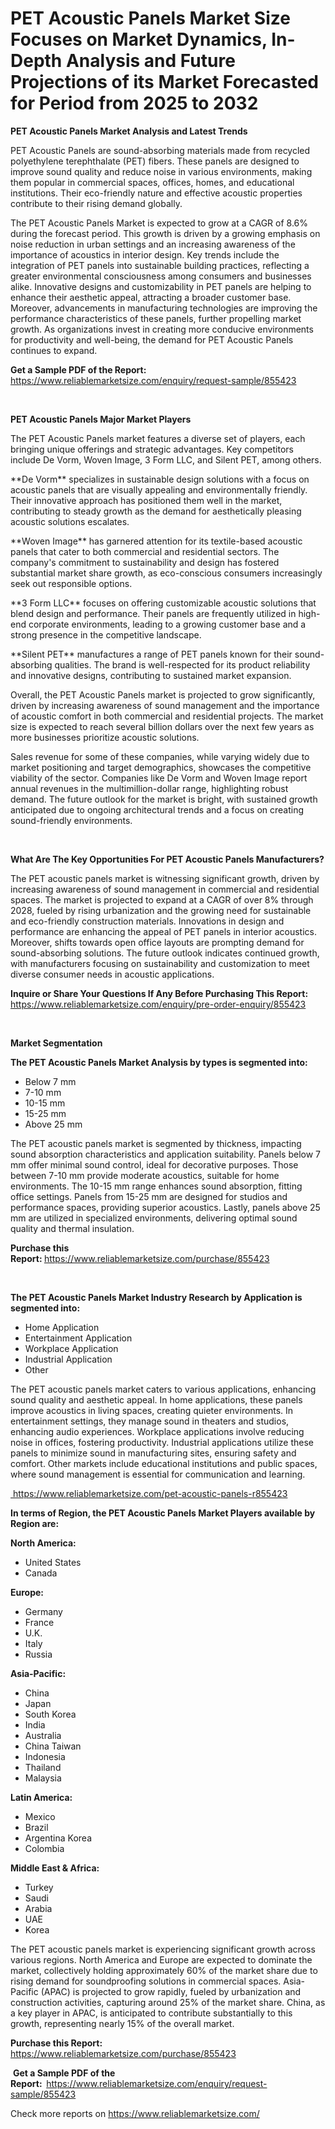 <p><h1>PET Acoustic Panels Market Size Focuses on Market Dynamics, In-Depth Analysis and Future Projections of its Market Forecasted for Period from 2025 to 2032</h1></p><p><strong>PET Acoustic Panels Market Analysis and Latest Trends</strong></p>
<p><p>PET Acoustic Panels are sound-absorbing materials made from recycled polyethylene terephthalate (PET) fibers. These panels are designed to improve sound quality and reduce noise in various environments, making them popular in commercial spaces, offices, homes, and educational institutions. Their eco-friendly nature and effective acoustic properties contribute to their rising demand globally.</p><p>The PET Acoustic Panels Market is expected to grow at a CAGR of 8.6% during the forecast period. This growth is driven by a growing emphasis on noise reduction in urban settings and an increasing awareness of the importance of acoustics in interior design. Key trends include the integration of PET panels into sustainable building practices, reflecting a greater environmental consciousness among consumers and businesses alike. Innovative designs and customizability in PET panels are helping to enhance their aesthetic appeal, attracting a broader customer base. Moreover, advancements in manufacturing technologies are improving the performance characteristics of these panels, further propelling market growth. As organizations invest in creating more conducive environments for productivity and well-being, the demand for PET Acoustic Panels continues to expand.</p></p>
<p><strong>Get a Sample PDF of the Report:&nbsp;</strong> <a href="https://www.reliablemarketsize.com/enquiry/request-sample/855423?utm_campaign=2482&utm_medium=2&utm_source=Github&utm_content=ia&utm_term=05042025&utm_id=pet-acoustic-panels">https://www.reliablemarketsize.com/enquiry/request-sample/855423</a></p>
<p>&nbsp;</p>
<p><strong>PET Acoustic Panels Major Market Players</strong></p>
<p><p>The PET Acoustic Panels market features a diverse set of players, each bringing unique offerings and strategic advantages. Key competitors include De Vorm, Woven Image, 3 Form LLC, and Silent PET, among others.</p><p>**De Vorm** specializes in sustainable design solutions with a focus on acoustic panels that are visually appealing and environmentally friendly. Their innovative approach has positioned them well in the market, contributing to steady growth as the demand for aesthetically pleasing acoustic solutions escalates.</p><p>**Woven Image** has garnered attention for its textile-based acoustic panels that cater to both commercial and residential sectors. The company's commitment to sustainability and design has fostered substantial market share growth, as eco-conscious consumers increasingly seek out responsible options.</p><p>**3 Form LLC** focuses on offering customizable acoustic solutions that blend design and performance. Their panels are frequently utilized in high-end corporate environments, leading to a growing customer base and a strong presence in the competitive landscape.</p><p>**Silent PET** manufactures a range of PET panels known for their sound-absorbing qualities. The brand is well-respected for its product reliability and innovative designs, contributing to sustained market expansion.</p><p>Overall, the PET Acoustic Panels market is projected to grow significantly, driven by increasing awareness of sound management and the importance of acoustic comfort in both commercial and residential projects. The market size is expected to reach several billion dollars over the next few years as more businesses prioritize acoustic solutions.</p><p>Sales revenue for some of these companies, while varying widely due to market positioning and target demographics, showcases the competitive viability of the sector. Companies like De Vorm and Woven Image report annual revenues in the multimillion-dollar range, highlighting robust demand. The future outlook for the market is bright, with sustained growth anticipated due to ongoing architectural trends and a focus on creating sound-friendly environments.</p></p>
<p>&nbsp;</p>
<p><strong>What Are The Key Opportunities For PET Acoustic Panels Manufacturers?</strong></p>
<p><p>The PET acoustic panels market is witnessing significant growth, driven by increasing awareness of sound management in commercial and residential spaces. The market is projected to expand at a CAGR of over 8% through 2028, fueled by rising urbanization and the growing need for sustainable and eco-friendly construction materials. Innovations in design and performance are enhancing the appeal of PET panels in interior acoustics. Moreover, shifts towards open office layouts are prompting demand for sound-absorbing solutions. The future outlook indicates continued growth, with manufacturers focusing on sustainability and customization to meet diverse consumer needs in acoustic applications.</p></p>
<p><strong>Inquire or Share Your Questions If Any Before Purchasing This Report:</strong> <a href="https://www.reliablemarketsize.com/enquiry/pre-order-enquiry/855423?utm_campaign=2482&utm_medium=2&utm_source=Github&utm_content=ia&utm_term=05042025&utm_id=pet-acoustic-panels">https://www.reliablemarketsize.com/enquiry/pre-order-enquiry/855423</a></p>
<p>&nbsp;</p>
<p><strong>Market Segmentation</strong></p>
<p><strong>The PET Acoustic Panels Market Analysis by types is segmented into:</strong></p>
<p><ul><li>Below 7 mm</li><li>7-10 mm</li><li>10-15 mm</li><li>15-25 mm</li><li>Above 25 mm</li></ul></p>
<p><p>The PET acoustic panels market is segmented by thickness, impacting sound absorption characteristics and application suitability. Panels below 7 mm offer minimal sound control, ideal for decorative purposes. Those between 7-10 mm provide moderate acoustics, suitable for home environments. The 10-15 mm range enhances sound absorption, fitting office settings. Panels from 15-25 mm are designed for studios and performance spaces, providing superior acoustics. Lastly, panels above 25 mm are utilized in specialized environments, delivering optimal sound quality and thermal insulation.</p></p>
<p><strong>Purchase this Report:&nbsp;</strong><a href="https://www.reliablemarketsize.com/purchase/855423?utm_campaign=2482&utm_medium=2&utm_source=Github&utm_content=ia&utm_term=05042025&utm_id=pet-acoustic-panels">https://www.reliablemarketsize.com/purchase/855423</a></p>
<p>&nbsp;</p>
<p><strong>The PET Acoustic Panels Market Industry Research by Application is segmented into:</strong></p>
<p><ul><li>Home Application</li><li>Entertainment Application</li><li>Workplace Application</li><li>Industrial Application</li><li>Other</li></ul></p>
<p><p>The PET acoustic panels market caters to various applications, enhancing sound quality and aesthetic appeal. In home applications, these panels improve acoustics in living spaces, creating quieter environments. In entertainment settings, they manage sound in theaters and studios, enhancing audio experiences. Workplace applications involve reducing noise in offices, fostering productivity. Industrial applications utilize these panels to minimize sound in manufacturing sites, ensuring safety and comfort. Other markets include educational institutions and public spaces, where sound management is essential for communication and learning.</p></p>
<p><a href="https://www.reliablemarketsize.com/pet-acoustic-panels-r855423?utm_campaign=2482&utm_medium=2&utm_source=Github&utm_content=ia&utm_term=05042025&utm_id=pet-acoustic-panels">&nbsp;https://www.reliablemarketsize.com/pet-acoustic-panels-r855423</a></p>
<p><strong>In terms of Region, the PET Acoustic Panels Market Players available by Region are:</strong></p>
<p>
    <p> <strong> North America: </strong>
        <ul>
            <li>United States</li>
            <li>Canada</li>
        </ul>
        </p> 
    <p> <strong> Europe: </strong>
        <ul>
            <li>Germany</li>
            <li>France</li>
            <li>U.K.</li>
            <li>Italy</li>
            <li>Russia</li>
        </ul>
        </p> 
    <p> <strong> Asia-Pacific: </strong>
        <ul>
            <li>China</li>
            <li>Japan</li>
            <li>South Korea</li>
            <li>India</li>
            <li>Australia</li>
            <li>China Taiwan</li>
            <li>Indonesia</li>
            <li>Thailand</li>
            <li>Malaysia</li>
        </ul>
        </p> 
    <p> <strong> Latin America: </strong>
        <ul>
            <li>Mexico</li>
            <li>Brazil</li>
            <li>Argentina Korea</li>
            <li>Colombia</li>
        </ul>
        </p> 
    <p> <strong> Middle East & Africa: </strong>
        <ul>
            <li>Turkey</li>
            <li>Saudi</li>
            <li>Arabia</li>
            <li>UAE</li>
            <li>Korea</li>
        </ul>
    </p>
    </p>
<p><p>The PET acoustic panels market is experiencing significant growth across various regions. North America and Europe are expected to dominate the market, collectively holding approximately 60% of the market share due to rising demand for soundproofing solutions in commercial spaces. Asia-Pacific (APAC) is projected to grow rapidly, fueled by urbanization and construction activities, capturing around 25% of the market share. China, as a key player in APAC, is anticipated to contribute substantially to this growth, representing nearly 15% of the overall market.</p></p>
<p><strong>Purchase this Report: </strong><a href="https://www.reliablemarketsize.com/purchase/855423?utm_campaign=2482&utm_medium=2&utm_source=Github&utm_content=ia&utm_term=05042025&utm_id=pet-acoustic-panels">https://www.reliablemarketsize.com/purchase/855423</a></p>
<p>&nbsp;<strong>Get a Sample PDF of the Report:&nbsp;&nbsp;</strong><a href="https://www.reliablemarketsize.com/enquiry/request-sample/855423?utm_campaign=2482&utm_medium=2&utm_source=Github&utm_content=ia&utm_term=05042025&utm_id=pet-acoustic-panels">https://www.reliablemarketsize.com/enquiry/request-sample/855423</a></p>
<p><strong></strong></p>
<p>Check more reports on <a href="https://www.reliablemarketsize.com/?utm_campaign=2482&utm_medium=2&utm_source=Github&utm_content=ia&utm_term=05042025&utm_id=pet-acoustic-panels">https://www.reliablemarketsize.com/</a></p>
